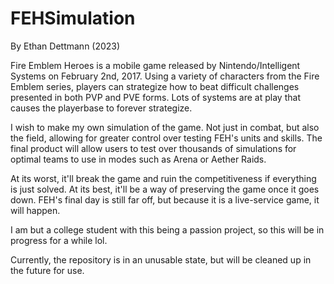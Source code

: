 # FEHSimulation
By Ethan Dettmann (2023)

Fire Emblem Heroes is a mobile game released by Nintendo/Intelligent Systems on February 2nd, 2017. 
Using a variety of characters from the Fire Emblem series, players can strategize how to beat difficult challenges
presented in both PVP and PVE forms. Lots of systems are at play that causes the playerbase to forever strategize.

I wish to make my own simulation of the game. Not just in combat, but also the field, allowing for greater control
over testing FEH's units and skills. The final product will allow users to test over thousands of simulations for
optimal teams to use in modes such as Arena or Aether Raids.

At its worst, it'll break the game and ruin the competitiveness if everything is just solved.
At its best, it'll be a way of preserving the game once it goes down. FEH's final day is still far off, but
because it is a live-service game, it will happen.

I am but a college student with this being a passion project, so this will be in progress for a while lol.

Currently, the repository is in an unusable state, but will be cleaned up in the future for use.
